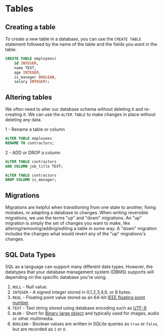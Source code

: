 # Tables

## Creating a table

To create a new table in a database, you can use the `CREATE TABLE` statement followed by the name of the table and the fields you want in the table.

```sql
CREATE TABLE employees(
    id INTEGER,
    name TEXT,
    age INTEGER,
    is_manager BOOLEAN,
	salary INTEGER);
```

## Altering tables

We often need to alter our database schema without deleting it and re-creating it. We can use the `ALTER TABLE` to make changes in place without deleting any data.

1 - Rename a table or column
```sql
ALTER TABLE employees
RENAME TO contractors;
```

2 - ADD or DROP a column
```sql
ALTER TABLE contractors
ADD COLUMN job_title TEXT;

ALTER TABLE contractors
DROP COLUMN is_manager;
```

## Migrations

Migrations are helpful when transitioning from one state to another, fixing mistakes, or adapting a database to changes. When writing reversible migrations, we use the terms "up" and "down" migrations. An "up" migration is simply the set of changes you want to make, like altering/removing/adding/editing a table in some way. A "down" migration includes the changes what would revert any of the "up" migrations's changes.

## SQL Data Types

SQL as a language can support many different data types. However, the datatypes that your database management system (DBMS) supports will depending on the specific database you're using.

1. `NULL` - Null value.
2. `INTEGER` - A signed integer stored in 0,1,2,3,4,6, or 8 bytes.
3. `REAL` - Floating point value stored as an 64-bit [IEEE floating point number](https://en.wikipedia.org/wiki/IEEE_754).
4. `TEXT` - Text string stored using database encoding such as [UTF-8](https://en.wikipedia.org/wiki/UTF-8)
5. `BLOB` - Short for [Binary large object](https://en.wikipedia.org/wiki/Binary_large_object) and typically used for images, audio or other multimedia.
6. `BOOLEAN` - Boolean values are written in SQLite queries as `true` or `false`, but are recorded as `1` or `0`.
